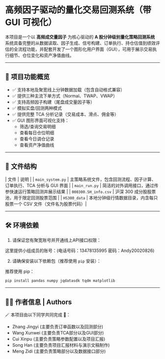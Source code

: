 # 高频因子驱动的量化交易回测系统（带 GUI 可视化）

本项目是一个以 **高频成交量因子** 为核心驱动的 **A 股分钟级别量化策略回测系统**
系统具备完整的从数据读取、因子生成、信号构建、订单执行、持仓估值到绩效评估的全流程功能，并配套开发了一个图形化用户界面（GUI），可用于展示交易执行细节、仓位变化和资产净值曲线。

--------------------------------------------------------------------------------------------------------------
## 🚀 项目功能概览

- ✅ 支持本地及聚宽线上分钟数据加载（包含自动格式兼容）
- ✅ 提供三种主流下单方式（Normal、TWAP、VWAP）
- ✅ 支持高频因子构建（尾盘成交量因子等）
- ✅ 模拟实盘/回测两种模式
- ✅ 提供完整 TCA 分析记录（交易成本、滑点、佣金等）
- ✅ GUI 图形界面可视化支持：
  - 筛选/查询交易明细
  - 查看每日仓位明细
  - 查看今日调仓记录
  - 查看资产净值曲线

--------------------------------------------------------------------------------------------------------------
## 📁 文件结构

| 文件 | 说明 |
| `main_system.py`     | 主策略系统文件，包含回测流程、因子计算、订单执行、TCA 分析与 GUI 界面 |
| `main_run.py`        | 简洁的对外调用接口，通过传参快速运行策略回测并展示结果 |
| `000300.SH_info.csv` | 沪深 300 成分股股票池，用于限定回测股票范围 |
| `HS300_data`         | 本地分钟级行情数据目录，内含每只股票一个 CSV 文件（文件名为股票代码）|

--------------------------------------------------------------------------------------------------------------
## 🛠️ 环境依赖

1. 请保证您有聚宽账号并开通线上API接口权限：

这里提供小组成员的账号：(电话号码：13478135995  密码：Andy20020826)

2. 请确保安装以下依赖包（推荐使用 `pip` 安装）：

推荐使用 pip：
```bash
pip install pandas numpy jqdatasdk tqdm matplotlib
```
--------------------------------------------------------------------------------------------------------------
## 👩‍💻 作者信息 | Authors

🪄 本项目由以下同学共同完成 🎉：

- Zhang Jingyi  (主要负责订单函数以及回测部分)
- Wang Xunwei   (主要负责TCA部分以及GUI部分)
- Cui Xinpu     (主要负责策略参数配置以及项目汇报)
- Song Han      (主要负责项目汇报材料与演示文稿制作)
- Meng Zidi     (主要负责策略部分以及数据接口部分)